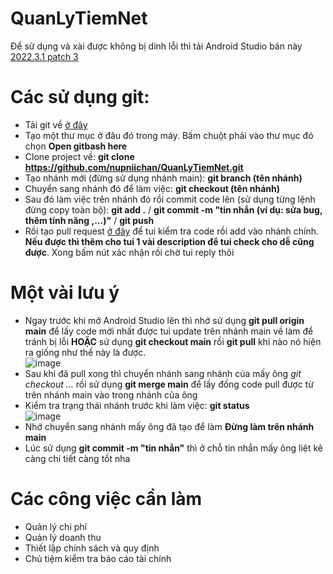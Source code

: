 # QuanLyTiemNet
Để sử dụng và xài được không bị dính lỗi thì tải Android Studio bản này [2022.3.1 patch 3](https://redirector.gvt1.com/edgedl/android/studio/install/2022.3.1.21/android-studio-2022.3.1.21-windows.exe)

# Các sử dụng git:
- Tải git về [ở đây](https://github.com/git-for-windows/git/releases/download/v2.45.1.windows.1/Git-2.45.1-64-bit.exe)
- Tạo một thư mục ở đâu đó trong máy. Bấm chuột phải vào thư mục đó chọn **Open gitbash here**
- Clone project về: **git clone https://github.com/nupniichan/QuanLyTiemNet.git**
- Tạo nhánh mới (đừng sử dụng nhánh main): **git branch (tên nhánh)**
- Chuyển sang nhánh đó để làm việc: **git checkout (tên nhánh)**
- Sau đó làm việc trên nhánh đó rồi commit code lên (sử dụng từng lệnh đừng copy toàn bộ): **git add .** / **git commit -m "tin nhắn (ví dụ: sửa bug, thêm tính năng ,...)"** / **git push**
- Rồi tạo pull request [ở đây](https://github.com/nupniichan/QuanLyTiemNet/pulls) để tui kiểm tra code rồi add vào nhánh chính. **Nếu được thì thêm cho tui 1 vài description để tui check cho dễ cũng được**. Xong bấm nút xác nhận rồi chờ tui reply thôi

# Một vài lưu ý
- Ngay trước khi mở Android Studio lên thì nhớ sử dụng **git pull origin main** để lấy code mới nhất được tui update trên nhánh main về làm để tránh bị lỗi **HOẶC** sử dụng **git checkout main** rồi **git pull** khi nào nó hiện ra giống như thế này là được. <br />
![image](https://github.com/nupniichan/QuanLyTiemNet/assets/87707214/8e9601f3-e808-46db-aa74-9a034cba48f9)
- Sau khi đã pull xong thì chuyển nhánh sang nhánh của mấy ông *git checkout ...* rồi sử dụng **git merge main** để lấy đống code pull được từ trên nhánh main vào trong nhánh của ông
- Kiểm tra trạng thái nhánh trước khi làm việc: **git status** <br />
![image](https://github.com/nupniichan/QuanLyTiemNet/assets/87707214/22f8e1f1-59d3-4392-8967-787d45719dbe)
- Nhớ chuyển sang nhánh mấy ông đã tạo để làm **Đừng làm trên nhánh main**
- Lúc sử dụng **git commit -m "tin nhắn"** thì ở chỗ tin nhắn mấy ông liệt kê càng chi tiết càng tốt nha

# Các công việc cần làm
- Quản lý chi phí
- Quản lý doanh thu
- Thiết lập chính sách và quy định
- Chủ tiệm kiểm tra báo cáo tài chính
